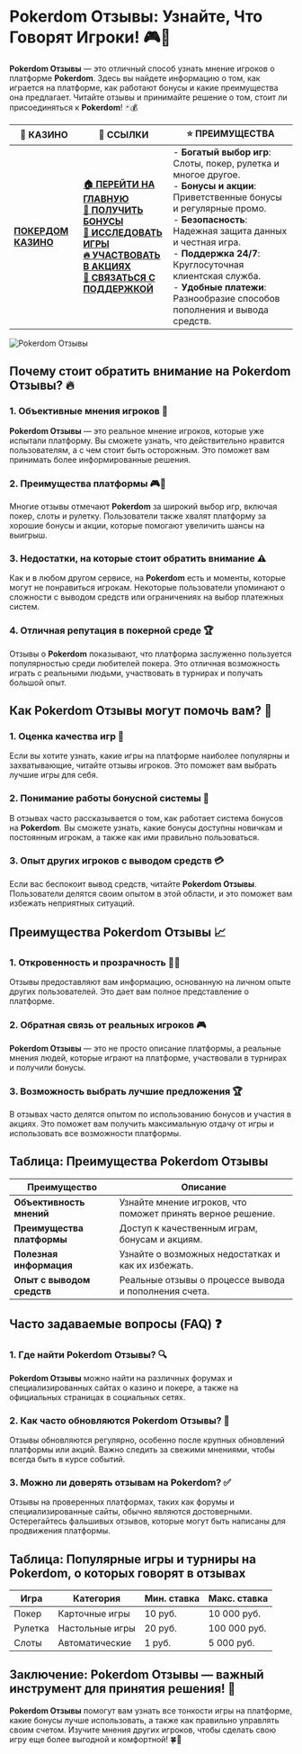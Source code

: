 # **Pokerdom Отзывы: Узнайте, Что Говорят Игроки!** 🎮💬

**Pokerdom Отзывы** — это отличный способ узнать мнение игроков о платформе **Pokerdom**. Здесь вы найдете информацию о том, как играется на платформе, как работают бонусы и какие преимущества она предлагает. Читайте отзывы и принимайте решение о том, стоит ли присоединяться к **Pokerdom**! 🃏💰

| 🎰 **КАЗИНО**                             | 🔗 **ССЫЛКИ**                                                                                                                                                                                                 | ⭐ **ПРЕИМУЩЕСТВА**                                                                                     |
|-------------------------------------------|---------------------------------------------------------------------------------------------------------------------------------------------------------------------------------------------------------------|--------------------------------------------------------------------------------------------------------|
| **[ПОКЕРДОМ КАЗИНО](https://brandplay.link/4k77v2yx)** | **[🏠 ПЕРЕЙТИ НА ГЛАВНУЮ](https://brandplay.link/4k77v2yx)** <br> **[🎁 ПОЛУЧИТЬ БОНУСЫ](https://brandplay.link/4k77v2yx)** <br> **[🎲 ИССЛЕДОВАТЬ ИГРЫ](https://brandplay.link/4k77v2yx)** <br> **[🔥 УЧАСТВОВАТЬ В АКЦИЯХ](https://brandplay.link/4k77v2yx)** <br> **[💬 СВЯЗАТЬСЯ С ПОДДЕРЖКОЙ](https://brandplay.link/4k77v2yx)** | - **Богатый выбор игр**: Слоты, покер, рулетка и многое другое.<br>- **Бонусы и акции**: Приветственные бонусы и регулярные промо.<br>- **Безопасность**: Надежная защита данных и честная игра.<br>- **Поддержка 24/7**: Круглосуточная клиентская служба.<br>- **Удобные платежи**: Разнообразие способов пополнения и вывода средств. |

![Pokerdom Отзывы](https://sun9-78.userapi.com/impf/c847217/v847217583/ffb95/Q1_QHrnE5fw.jpg?size=1280x439&quality=96&sign=eaada05ad781ebcf409d1ae76d53df79&type=album)

## Почему стоит обратить внимание на **Pokerdom Отзывы**? 🔥

### 1. **Объективные мнения игроков** 📝

**Pokerdom Отзывы** — это реальное мнение игроков, которые уже испытали платформу. Вы сможете узнать, что действительно нравится пользователям, а с чем стоит быть осторожным. Это поможет вам принимать более информированные решения.

### 2. **Преимущества платформы** 🎮💸

Многие отзывы отмечают **Pokerdom** за широкий выбор игр, включая покер, слоты и рулетку. Пользователи также хвалят платформу за хорошие бонусы и акции, которые помогают увеличить шансы на выигрыш.

### 3. **Недостатки, на которые стоит обратить внимание** ⚠️

Как и в любом другом сервисе, на **Pokerdom** есть и моменты, которые могут не понравиться игрокам. Некоторые пользователи упоминают о сложности с выводом средств или ограничениях на выбор платежных систем.

### 4. **Отличная репутация в покерной среде** 🏆

Отзывы о **Pokerdom** показывают, что платформа заслуженно пользуется популярностью среди любителей покера. Это отличная возможность играть с реальными людьми, участвовать в турнирах и получать большой опыт.

## Как **Pokerdom Отзывы** могут помочь вам? 🏁

### 1. **Оценка качества игр** 🎰

Если вы хотите узнать, какие игры на платформе наиболее популярны и захватывающие, читайте отзывы игроков. Это поможет вам выбрать лучшие игры для себя.

### 2. **Понимание работы бонусной системы** 🎁

В отзывах часто рассказывается о том, как работает система бонусов на **Pokerdom**. Вы сможете узнать, какие бонусы доступны новичкам и постоянным игрокам, а также как ими правильно пользоваться.

### 3. **Опыт других игроков с выводом средств** 💳

Если вас беспокоит вывод средств, читайте **Pokerdom Отзывы**. Пользователи делятся своим опытом в этой области, и это поможет вам избежать неприятных ситуаций.

## Преимущества **Pokerdom Отзывы** 📈

### 1. **Откровенность и прозрачность** 🕵️‍♂️

Отзывы предоставляют вам информацию, основанную на личном опыте других пользователей. Это дает вам полное представление о платформе.

### 2. **Обратная связь от реальных игроков** 🎮

**Pokerdom Отзывы** — это не просто описание платформы, а реальные мнения людей, которые играют на платформе, участвовали в турнирах и получили бонусы.

### 3. **Возможность выбрать лучшие предложения** 🏆

В отзывах часто делятся опытом по использованию бонусов и участия в акциях. Это поможет вам получить максимальную отдачу от игры и использовать все возможности платформы.

## Таблица: Преимущества **Pokerdom Отзывы**

| Преимущество               | Описание                                       |
|----------------------------|------------------------------------------------|
| **Объективность мнений**   | Узнайте мнение игроков, что поможет принять верное решение. |
| **Преимущества платформы** | Доступ к качественным играм, бонусам и акциям. |
| **Полезная информация**    | Узнайте о возможных недостатках и как их избежать. |
| **Опыт с выводом средств** | Реальные отзывы о процессе вывода и пополнения счета. |

## Часто задаваемые вопросы (FAQ) ❓

### **1. Где найти **Pokerdom Отзывы**?** 🔍

**Pokerdom Отзывы** можно найти на различных форумах и специализированных сайтах о казино и покере, а также на официальных страницах в социальных сетях.

### **2. Как часто обновляются **Pokerdom Отзывы**?** 🔄

Отзывы обновляются регулярно, особенно после крупных обновлений платформы или акций. Важно следить за свежими мнениями, чтобы всегда быть в курсе событий.

### **3. Можно ли доверять отзывам на **Pokerdom**?** ✅

Отзывы на проверенных платформах, таких как форумы и специализированные сайты, обычно являются достоверными. Остерегайтесь фальшивых отзывов, которые могут быть написаны для продвижения платформы.

## Таблица: Популярные игры и турниры на **Pokerdom**, о которых говорят в отзывах

| Игра                | Категория        | Мин. ставка | Макс. ставка |
|---------------------|------------------|-------------|--------------|
| Покер               | Карточные игры   | 10 руб.     | 10 000 руб.  |
| Рулетка             | Настольные игры  | 20 руб.     | 100 000 руб. |
| Слоты               | Автоматические   | 1 руб.      | 5 000 руб.   |

## Заключение: **Pokerdom Отзывы** — важный инструмент для принятия решения! 🎉

**Pokerdom Отзывы** помогут вам узнать все тонкости игры на платформе, какие бонусы лучше использовать, а также как правильно управлять своим счетом. Изучите мнения других игроков, чтобы сделать свою игру еще более выгодной и комфортной! 🍀🎰

